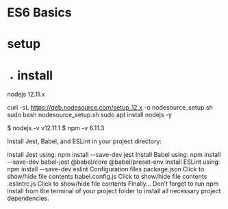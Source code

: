 # ES6 Basics
# setup 


 * # install
  <hi> nodejs 12.11.x </h1>
  
  curl -sL https://deb.nodesource.com/setup_12.x -o nodesource_setup.sh
sudo bash nodesource_setup.sh
sudo apt install nodejs -y


$ nodejs -v
v12.11.1
$ npm -v
6.11.3

Install Jest, Babel, and ESLint
in your project directory:

Install Jest using: npm install --save-dev jest
Install Babel using: npm install --save-dev babel-jest @babel/core @babel/preset-env
Install ESLint using: npm install --save-dev eslint
Configuration files
package.json
Click to show/hide file contents
babel.config.js
Click to show/hide file contents
.eslintrc.js
Click to show/hide file contents
Finally…
Don’t forget to run npm install from the terminal of your project folder to install all necessary project dependencies.



